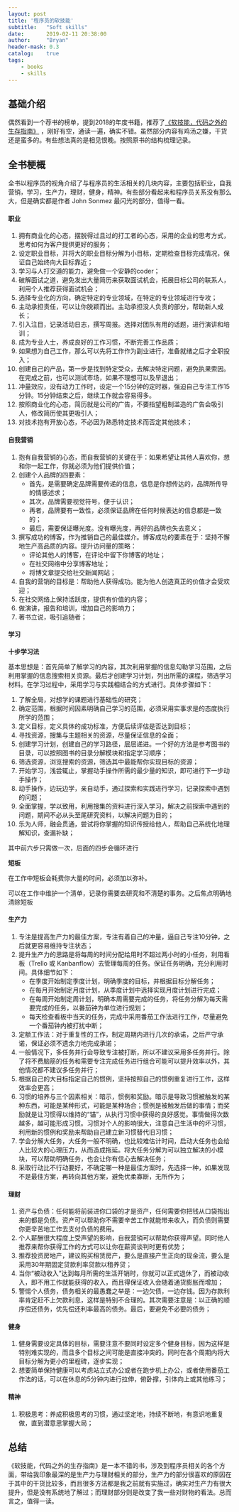 ```yaml
---
layout: post
title: '程序员的软技能'
subtitle:   "Soft skills"
date:       2019-02-11 20:38:00
author:     "Bryan"
header-mask: 0.3
catalog:    true
tags:
    - books
    - skills
---
```


## 基础介绍

偶然看到一个荐书的榜单，提到2018的年度书籍，推荐了[《软技能，代码之外的生存指南》](https://book.douban.com/subject/26835090/) ，刚好有空，通读一遍，确实不错。虽然部分内容有鸡汤之嫌，干货还是蛮多的。有些想法真的是相见恨晚。按照原书的结构梳理记录。

## 全书梗概

全书以程序员的视角介绍了与程序员的生活相关的几块内容，主要包括职业，自我营销，学习，生产力，理财，健身，精神。有些部分看起来和程序员关系没有那么大，但是确实都是作者 John Sonmez 最闪光的部分，值得一看。

#### 职业

1. 拥有商业化的心态，摆脱得过且过的打工者的心态，采用的企业的思考方式，思考如何为客户提供更好的服务；
2. 设定职业目标，并将大的职业目标分解为小目标，定期检查目标完成情况，保证自己始终向大目标靠近；
3. 学习与人打交道的能力，避免做一个安静的coder；
4. 破解面试之道，避免发出大量简历来获取面试机会，拓展目标公司的联系人，利用个人推荐获得面试机会；
5. 选择专业化的方向，确定特定的专业领域，在特定的专业领域进行专攻；
6. 主动承担责任，可以让你脱颖而出。主动承担没人负责的部分，帮助新人成长；
7. 引入注目，记录活动日志，撰写周报。选择对团队有用的话题，进行演讲和培训；
8. 成为专业人士，养成良好的工作习惯，不断完善工作品质；
9. 如果想为自己工作，那么可以先将工作作为副业进行，准备就绪之后才全职投入；
10. 创建自己的产品，第一步是找到特定受众，去解决特定问题，避免执果索因。在完成之前，也可以测试市场，如果不理想可以及早退出；
11. 冲量效应，没有动力工作时，设定一个15分钟的定时器，强迫自己专注工作15分钟。15分钟结束之后，继续工作就会容易得多。
12. 按照商业化的心态，简历就是公司的广告，不要指望粗制滥造的广告会吸引人，修改简历使其更吸引人；
13. 对技术抱有开放心态，不必因为熟悉特定技术而否定其他技术；

#### 自我营销

1. 抱有自我营销的心态，而自我营销的关键在于：如果希望让其他人喜欢你，想和你一起工作，你就必须为他们提供价值；
2. 创建个人品牌的四要素：
   - 首先，是需要确定品牌需要传递的信息，信息是你想传达的，品牌所传导的情感述求；
   - 其次，品牌需要视觉符号，便于认识；
   - 再者，品牌要有一致性，必须保证品牌在任何时候表达的信息都是一致的；
   - 最后，需要保证曝光度。没有曝光度，再好的品牌也失去意义；
3. 撰写成功的博客，作为推销自己的最佳媒介。博客成功的要素在于：坚持不懈地生产高品质的内容。提升访问量的策略：
   - 评论其他人的博客，在评论中留下你博客的地址；
   - 在社交网络中分享博客地址；
   - 将博文章提交给社交新闻网站；
4. 自我的营销的目标是：帮助他人获得成功。能为他人创造真正的价值才会受欢迎；
5. 在社交网络上保持活跃度，提供有价值的内容；
6. 做演讲，报告和培训，增加自己的影响力；
7. 著书立说，吸引追随者；

#### 学习

**十步学习法** 

基本思想是：首先简单了解学习的内容，其次利用掌握的信息勾勒学习范围，之后利用掌握的信息搜索相关资源。最后才创建学习计划，列出所需的课程，筛选学习材料。在学习过程中，采用学习与实践相结合的方式进行。具体步骤如下：

1. 了解全局，对想学的课题进行基础性的研究；
2. 确定范围，根据时间因素明确自己学习的范围，必须采用实事求是的态度执行所学的范围；
3. 定义目标，定义具体的成功标准，方便后续评估是否达到目标；
4. 寻找资源，搜集与主题相关的资源，尽量保证信息的全面；
5. 创建学习计划，创建自己的学习路径，层层递进。一个好的方法是参考图书的目录，可以按照图书的目录分解模块和指定学习顺序；
6. 筛选资源，浏览搜索的资源，筛选其中最能帮你实现目标的资源；
7. 开始学习，浅尝辄止，掌握动手操作所需的最少量的知识，即可进行下一步动手操作；
8. 动手操作，边玩边学，亲自动手，通过探索和实践进行学习，记录探索中遇到的问题；
9. 全面掌握，学以致用，利用搜集的资料进行深入学习，解决之前探索中遇到的问题，期间不必从头至尾研究资料，以解决问题为目的；
10. 乐为人师，融会贯通，尝试将你掌握的知识传授给他人，帮助自己系统化地理解知识，查漏补缺；

其中前六步只需做一次，后面的四步会循环进行

**短板** 

在工作中短板会耗费你大量的时间，必须加以弥补。

可以在工作中维护一个清单，记录你需要去研究和不清楚的事务。之后焦点明确地清除短板

#### 生产力

1. 专注是提高生产力的最佳方案，专注有着自己的冲量，逼自己专注10分钟，之后就更容易维持专注状态；
2. 提升生产力的思路是将每周的时间分配给用时不超过两小时的小任务，利用看板（Trello 或 Kanbanflow）去管理每周的任务。保证任务明确，充分利用时间。具体细节如下：
   - 在季度开始制定季度计划，明确季度的目标，并根据目标分解任务；
   - 在每月开始制定月度计划，从季度计划中选择实现月度计划进行完成；
   - 在每周开始制定周计划，明确本周需要完成的任务，将任务分解为每天需要完成的任务，以番茄钟为单位进行规划；
   - 每天检查看板中当天的任务，完成中采用番茄工作法进行工作，尽量避免一个番茄钟内被打扰中断；
3. 定额工作法：对于重复性的工作，制定周期内进行几次的承诺，之后严守承诺，保证必须不遗余力地完成承诺；
4. 一般情况下，多任务并行会导致专注被打断，所以不建议采用多任务并行。除了将不费脑筋的任务和需要专注完成任务进行组合可能可以提升效率以外，其他情况都不建议多任务并行；
5. 根据自己的大目标指定自己的惯例，坚持按照自己的惯例重复进行工作，这样效率会更高；
6. 习惯的培养与三个因素相关：暗示，惯例和奖励。暗示是导致习惯被触发的某种东西，可能是某种形式，可能是某种场合；惯例是被触发后做的事情；而奖励就是让习惯得以维持的“锚”，从执行习惯中获得的良好感觉。事情做得次数越多，越可能形成习惯。习惯对个人的影响很大，注意自己生活中的坏习惯，利用新的惯例和奖励来帮助自己建立新习惯替代旧习惯；
7. 学会分解大任务，大任务一般不明确，也比较难估计时间，启动大任务也会给人比较大的心理压力，从而造成拖延。将大任务分解为可以独立解决的小模块，可以帮助明确任务，也会让你有信心去解决任务；
8. 采取行动比不行动要好，不确定哪一种是最佳方案时，先选择一种，如果发现不是最佳方案，再转向其他方案，避免优柔寡断，无所作为；

#### 理财

1. 资产与负债：任何能将前装进你口袋的才是资产，任何需要你把钱从口袋掏出来的都是负债。资产可以帮助你不需要辛苦工作就能带来收入，而负债则需要你更辛苦地工作去支付负债的费用。
2. 个人薪酬很大程度上受声望的影响，自我营销可以帮助你获得声望。同时他人推荐来帮你获得工作的方式可以让你在薪资谈判时更有优势；
3. 推荐投资房地产，建议购买租赁房产，要么是直接产生正向的现金流，要么是采用30年期固定贷款利率贷款以租养贷；
4. 当你“被动收入”达到每月所需的生活开销时，你就可以正式退休了，而被动收入，即不用工作就能获得的收入，而且得保证收入会随着通货膨胀而增加；
5. 警惕个人债务，债务相关的最愚蠢之举是：一边欠债，一边存钱。因为存款利率肯定赶不上欠款利息，这样是特别不合理的。其次需要注意是：以正确的顺序偿还债务，优先偿还利率最高的债务。最后，要避免不必要的债务；

#### 健身

1. 健身需要设定具体的目标，需要注意不要同时设定多个健身目标，因为这样是特别难实现的，而且多个目标之间可能是直接冲突的。同时在各个周期内将大目标分解为更小的里程碑，逐步实现；
2. 想要简单保持健康可以考虑站立式办公或者在跑步机上办公，或者使用番茄工作法的话，可以在休息的5分钟内进行拉伸，俯卧撑，引体向上或其他练习；

#### 精神

1. 积极思考：养成积极思考的习惯，通过坚定地，持续不断地，有意识地重复做，直到潜意思掌握大局；

## 总结

《软技能，代码之外的生存指南》是一本不错的书，涉及到程序员相关的各个方面，带给我印象最深的是生产力与理财相关的部分，生产力的部分很喜欢的原因在于其中的干货比较多，而且很多方法都是我之前就有实施过，确实对生产力有很大提升，但是没有系统地了解过；而理财部分则是改变了我一些对财物的看法。总而言之，值得一读。



